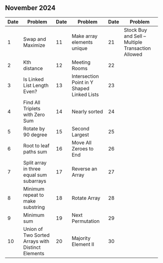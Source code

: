 ## November 2024

| Date | Problem                                           | Date | Problem                                     | Date | Problem                                           |
| ---- | ------------------------------------------------- | ---- | ------------------------------------------- | ---- | ------------------------------------------------- |
| 1    | Swap and Maximize                                 | 11   | Make array elements unique                  | 21   | Stock Buy and Sell – Multiple Transaction Allowed |
| 2    | Kth distance                                      | 12   | Meeting Rooms                               | 22   |                                                   |
| 3    | Is Linked List Length Even?                       | 13   | Intersection Point in Y Shaped Linked Lists | 23   |                                                   |
| 4    | Find All Triplets with Zero Sum                   | 14   | Nearly sorted                               | 24   |                                                   |
| 5    | Rotate by 90 degree                               | 15   | Second Largest                              | 25   |                                                   |
| 6    | Root to leaf paths sum                            | 16   | Move All Zeroes to End                      | 26   |                                                   |
| 7    | Split array in three equal sum subarrays          | 17   | Reverse an Array                            | 27   |                                                   |
| 8    | Minimum repeat to make substring                  | 18   | Rotate Array                                | 28   |                                                   |
| 9    | Minimum sum                                       | 19   | Next Permutation                            | 29   |                                                   |
| 10   | Union of Two Sorted Arrays with Distinct Elements | 20   | Majority Element II                         | 30   |                                                   |

